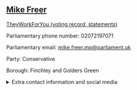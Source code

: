 ## <a href="https://members.parliament.uk/member/4004/contact">Mike Freer</a>

<a href="https://www.theyworkforyou.com/mp/24934/mike_freer/finchley_and_golders_green">TheyWorkForYou (voting record, statements)</a> 

Parliamentary phone number: 02072197071 

Parliamentary email: mike.freer.mp@parliament.uk 

Party: Conservative 

Borough: Finchley and Golders Green 

<details><summary>Extra contact information and social media</summary> 
<li>Website:</li>
<li>Twitter: https://twitter.com/MinFreerHMG</li>
<li>Constituency office phone number: 02084455875</li>
<li>Constituency office email: mike.freer.mp@parliament.uk</li>
<li>Facebook: https://www.facebook.com/mikefreerofficial</li>
<li>Instagram:</li>
<li>Youtube:</li>
<li>Linkedin:</li>
<li>Government department phone number:</li>
<li>Government department email:</li>
<li>Threads:</li>
<li>Party office phone number:</li>
<li>Party office email:</li>
<li>Tiktok:</li>
</details>